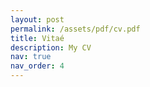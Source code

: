 ```yaml
---
layout: post
permalink: /assets/pdf/cv.pdf
title: Vitaé
description: My CV
nav: true
nav_order: 4
---
```

